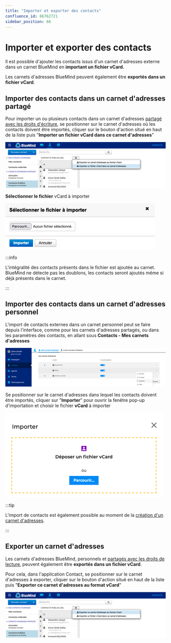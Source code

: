 ```yaml
---
title: "Importer et exporter des contacts"
confluence_id: 86762721
sidebar_position: 66
---
```

# Importer et exporter des contacts


Il est possible d'ajouter les contacts issus d'un carnet d'adresses externe dans un carnet BlueMind en **important un fichier vCard.**

Les carnets d'adresses BlueMind peuvent également être **exportés dans un fichier vCard**.

## Importer des contacts dans un carnet d'adresses partagé

Pour importer un ou plusieurs contacts dans un carnet d'adresses [partagé avec les droits d'écriture](/Guide_de_l_utilisateur/Les_contacts_4.7/Partager_un_carnet_d_adresses/), se positionner sur le carnet d'adresses où les contacts doivent être importés, cliquer sur le bouton d'action situé en haut de la liste puis "**Importer un fichier vCard dans ce carnet d'adresses**"

![](../../attachments/86762721/86764646.png)


**Sélectionner le fichier** vCard à importer

![](../../attachments/86762721/86764645.png)


:::info

L'intégralité des contacts présents dans le fichier est ajoutée au carnet. BlueMind ne détecte pas les doublons, les contacts seront ajoutés même si déjà présents dans le carnet.

:::

## Importer des contacts dans un carnet d'adresses personnel

L'import de contacts externes dans un carnet personnel peut se faire depuis l'interface, comme pour les carnets d'adresses partagés, ou dans les paramètres des contacts, en allant sous **Contacts - Mes carnets d'adresses**

![](../../attachments/86762721/86764644.png)


Se positionner sur le carnet d'adresses dans lequel les contacts doivent être importés, cliquer sur "**Importer**" pour ouvrir la fenêtre pop-up d'importation et choisir le fichier **vCard** à importer

![](../../attachments/86762721/86764643.png)


:::tip

L'import de contacts est également possible au moment de la [création d'un carnet d'adresses](/Guide_de_l_utilisateur/Les_contacts_4.7/Créer_et_éditer_un_carnet_d_adresses_personnel/).

:::

## Exporter un carnet d'adresses

Les carnets d'adresses BlueMind, personnels et [partagés avec les droits de lecture](/Guide_de_l_utilisateur/Les_contacts_4.7/Partager_un_carnet_d_adresses/), peuvent également être **exportés dans un fichier vCard**.

Pour cela, dans l'application Contact, se positionner sur le carnet d'adresses à exporter, cliquer sur le bouton d'action situé en haut de la liste puis "**Exporter ce carnet d'adresses au format vCard**"

![](../../attachments/86762721/86764642.png)


